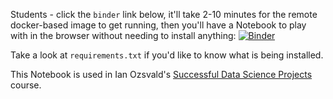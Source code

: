 Students - click the `binder` link below, it'll take 2-10 minutes for the remote docker-based image to get running, then you'll have a Notebook to play with in the browser without needing to install anything:
[![Binder](https://mybinder.org/badge_logo.svg)](https://mybinder.org/v2/gh/ianozsvald/SuccessCourseAmes/HEAD?labpath=ames_housing_exploration.ipynb)

Take a look at `requirements.txt` if you'd like to know what is being installed.

This Notebook is used in Ian Ozsvald's [Successful Data Science Projects](https://ianozsvald.com/training/) course.
